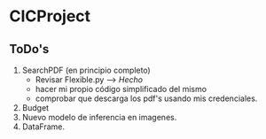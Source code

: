 # CICProject

## ToDo's
1. SearchPDF (en principio completo)
    - Revisar Flexible.py --> *Hecho*
    - hacer mi propio código simplificado del mismo
    - comprobar que descarga los pdf's usando mis credenciales.
2. Budget
3. Nuevo modelo de inferencia en imagenes.
4. DataFrame.